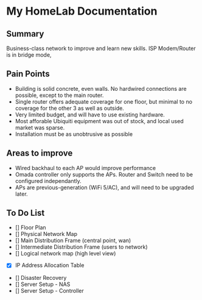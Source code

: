 # My HomeLab Documentation

## Summary

Business-class network to improve and learn new skills. ISP Modem/Router is in bridge mode,

## Pain Points

- Building is solid concrete, even walls. No hardwired connections are possible, except to the main router.
- Single router offers adequate coverage for one floor, but minimal to no coverage for the other 3 as well as outside.
- Very limited budget, and will have to use existing hardware.
- Most afforable Ubiquiti equipment was out of stock, and local used market was sparse.
- Installation must be as unobtrusive as possible

## Areas to improve

- Wired backhaul to each AP would improve performance
- Omada controller only supports the APs. Router and Switch need to be configured independantly.
- APs are previous-generation (WiFi 5/AC), and will need to be upgraded later.

## To Do List

- [] Floor Plan
- [] Physical Network Map
- [] Main Distribution Frame (central point, wan)
- [] Intermediate Distribution Frame (users to network)
- [] Logical network map (high level view)
- [x] IP Address Allocation Table
- [] Disaster Recovery
- [] Server Setup - NAS
- [] Server Setup - Controller
